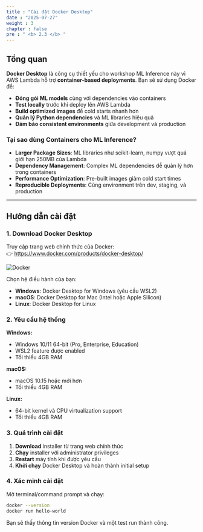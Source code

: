 ```yaml
---
title : "Cài đặt Docker Desktop"
date : "2025-07-27"
weight : 3
chapter : false
pre : " <b> 2.3 </b> "
---
```


## Tổng quan

**Docker Desktop** là công cụ thiết yếu cho workshop ML Inference này vì AWS Lambda hỗ trợ **container-based deployments**. Bạn sẽ sử dụng Docker để:

- **Đóng gói ML models** cùng với dependencies vào containers
- **Test locally** trước khi deploy lên AWS Lambda
- **Build optimized images** để cold starts nhanh hơn
- **Quản lý Python dependencies** và ML libraries hiệu quả
- **Đảm bảo consistent environments** giữa development và production

### Tại sao dùng Containers cho ML Inference?

- **Larger Package Sizes**: ML libraries như scikit-learn, numpy vượt quá giới hạn 250MB của Lambda
- **Dependency Management**: Complex ML dependencies dễ quản lý hơn trong containers
- **Performance Optimization**: Pre-built images giảm cold start times
- **Reproducible Deployments**: Cùng environment trên dev, staging, và production

---

## Hướng dẫn cài đặt

### 1. Download Docker Desktop

Truy cập trang web chính thức của Docker:  
👉 https://www.docker.com/products/docker-desktop/

![Docker](/images/2.Prerequiste/2.3-docker.png)

Chọn hệ điều hành của bạn:
- **Windows**: Docker Desktop for Windows (yêu cầu WSL2)
- **macOS**: Docker Desktop for Mac (Intel hoặc Apple Silicon)
- **Linux**: Docker Desktop for Linux

### 2. Yêu cầu hệ thống

**Windows:**
- Windows 10/11 64-bit (Pro, Enterprise, Education)
- WSL2 feature được enabled
- Tối thiểu 4GB RAM

**macOS:**
- macOS 10.15 hoặc mới hơn
- Tối thiểu 4GB RAM

**Linux:**
- 64-bit kernel và CPU virtualization support
- Tối thiểu 4GB RAM

### 3. Quá trình cài đặt

1. **Download** installer từ trang web chính thức
2. **Chạy** installer với administrator privileges
3. **Restart** máy tính khi được yêu cầu
4. **Khởi chạy** Docker Desktop và hoàn thành initial setup

### 4. Xác minh cài đặt

Mở terminal/command prompt và chạy:

```bash
docker --version
docker run hello-world
```

Bạn sẽ thấy thông tin version Docker và một test run thành công.

